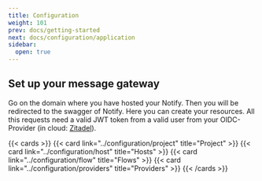 ```yaml
---
title: Configuration
weight: 101
prev: docs/getting-started
next: docs/configuration/application
sidebar:
  open: true
---
```


## Set up your message gateway

Go on the domain where you have hosted your Notify. Then you will be redirected to the swagger of Notify. Here you can
create your resources. All this requests need a valid JWT token from a valid user from your OIDC-Provider (in
cloud: [Zitadel](https://github.com/zitadel/zitadel/)).

{{< cards >}}
{{< card link="../configuration/project" title="Project" >}}
{{< card link="../configuration/host" title="Hosts" >}}
{{< card link="../configuration/flow" title="Flows" >}}
{{< card link="../configuration/providers" title="Providers" >}}
{{< /cards >}}


